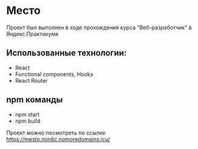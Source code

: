 # Место
Проект был выполнен в ходе прохождения курса "Веб-разработчик" в Яндекс.Практикуме
## Использованные технологии:
 - React
 - Functional components, Hooks
 - React Router
## npm команды
 - npm start
 - npm build

Проект можно посмотреть по ссылке 
https://mesto.nordic.nomoredomains.icu/
